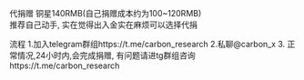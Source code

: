 代捐赠
铜星140RMB(自己捐赠成本约为100~120RMB)</br>
推荐自己动手, 实在觉得出入金实在麻烦可以选择代捐

流程
1.加入telegram群组https://t.me/carbon_research
2.私聊@carbon_x
3. 正常情况,24小时内,会完成捐赠, 有问题请进tg群组咨询https://t.me/carbon_research
